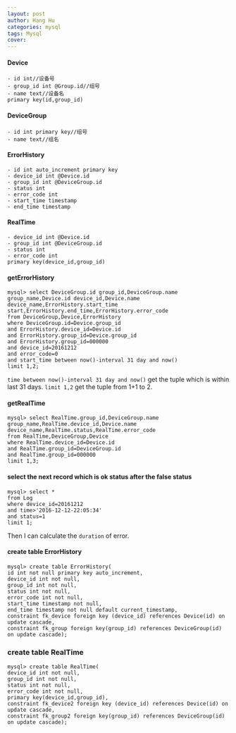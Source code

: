 ```yaml
---
layout: post
author: Hang Hu
categories: mysql
tags: Mysql 
cover: 
---
```


#### Device

```
- id int//设备号
- group_id int @Group.id//组号
- name text//设备名
primary key(id,group_id)
```
#### DeviceGroup

```
- id int primary key//组号
- name text//组名
```
#### ErrorHistory

```
- id int auto_increment primary key
- device_id int @Device.id
- group_id int @DeviceGroup.id
- status int
- error_code int
- start_time timestamp
- end_time timestamp
```
#### RealTime

```
- device_id int @Device.id
- group_id int @DeviceGroup.id
- status int
- error_code int
primary key(device_id,group_id)
```
#### getErrorHistory

```
mysql> select DeviceGroup.id group_id,DeviceGroup.name group_name,Device.id device_id,Device.name device_name,ErrorHistory.start_time start,ErrorHistory.end_time,ErrorHistory.error_code 
from DeviceGroup,Device,ErrorHistory 
where DeviceGroup.id=Device.group_id 
and ErrorHistory.device_id=Device.id 
and ErrorHistory.group_id=Device.group_id
and ErrorHistory.group_id=000000 
and device_id=20161212 
and error_code=0 
and start_time between now()-interval 31 day and now() 
limit 1,2;
```
`time between now()-interval 31 day and now()` get the tuple which is within last 31 days.
`limit 1,2` get the tuple from 1+1 to 2.
#### getRealTime

```
mysql> select RealTime.group_id,DeviceGroup.name group_name,RealTime.device_id,Device.name device_name,RealTime.status,RealTime.error_code 
from RealTime,DeviceGroup,Device 
where RealTime.device_id=Device.id 
and RealTime.group_id=DeviceGroup.id 
and RealTime.group_id=000000 
limit 1,3;
```
#### select the next record which is ok status after the false status

```
mysql> select * 
from Log 
where device_id=20161212 
and time>'2016-12-12-22:05:34' 
and status=1 
limit 1;
```
Then I can calculate the `duration` of error.
#### create table ErrorHistory

```
mysql> create table ErrorHistory( 
id int not null primary key auto_increment, 
device_id int not null, 
group_id int not null, 
status int not null, 
error_code int not null, 
start_time timestamp not null, 
end_time timestamp not null default current_timestamp, 
constraint fk_device foreign key (device_id) references Device(id) on update cascade, 
constraint fk_group foreign key(group_id) references DeviceGroup(id) on update cascade);
```
### create table RealTime

```
mysql> create table RealTime( 
device_id int not null, 
group_id int not null, 
status int not null, 
error_code int not null, 
primary key(device_id,group_id), 
constraint fk_device2 foreign key (device_id) references Device(id) on update cascade, 
constraint fk_group2 foreign key(group_id) references DeviceGroup(id) on update cascade);
```
